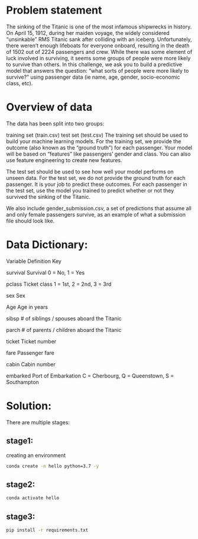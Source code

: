 # Problem statement

The sinking of the Titanic is one of the most infamous shipwrecks in history. On April 15, 1912, during her maiden voyage, the widely considered “unsinkable” RMS Titanic sank after colliding with an iceberg. Unfortunately, there weren’t enough lifeboats for everyone onboard, resulting in the death of 1502 out of 2224 passengers and crew. While there was some element of luck involved in surviving, it seems some groups of people were more likely to survive than others. In this challenge, we ask you to build a predictive model that answers the question: “what sorts of people were more likely to survive?” using passenger data (ie name, age, gender, socio-economic class, etc).

# Overview of data

The data has been split into two groups:

training set (train.csv)
test set (test.csv)
The training set should be used to build your machine learning models. For the training set, we provide the outcome (also known as the “ground truth”) for each passenger. Your model will be based on “features” like passengers’ gender and class. You can also use feature engineering to create new features.

The test set should be used to see how well your model performs on unseen data. For the test set, we do not provide the ground truth for each passenger. It is your job to predict these outcomes. For each passenger in the test set, use the model you trained to predict whether or not they survived the sinking of the Titanic.

We also include gender_submission.csv, a set of predictions that assume all and only female passengers survive, as an example of what a submission file should look like.

# Data Dictionary:

Variable      Definition      Key

survival       Survival     0 = No, 1 = Yes

pclass         Ticket       class 1 = 1st, 2 = 2nd, 3 = 3rd

sex             Sex

Age            Age in years

sibsp          # of siblings / spouses aboard the Titanic

parch          # of parents / children aboard the Titanic

ticket         Ticket number

fare           Passenger fare

cabin          Cabin number

embarked       Port of Embarkation   C = Cherbourg, Q = Queenstown, S = Southampton

# Solution:
There are multiple stages:

## stage1:
creating an environment
```bash
conda create -n hello python=3.7 -y
```
## stage2:
```bash
conda activate hello
```
## stage3:
```bash 
pip install -r requirements.txt
```
 
